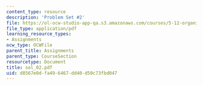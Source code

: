 ```yaml
---
content_type: resource
description: 'Problem Set #2'
file: https://ol-ocw-studio-app-qa.s3.amazonaws.com/courses/5-12-organic-chemistry-i-spring-2003/d8567e0dfa496467dd40d50c73fbd047_sol_02.pdf
file_type: application/pdf
learning_resource_types:
- Assignments
ocw_type: OCWFile
parent_title: Assignments
parent_type: CourseSection
resourcetype: Document
title: sol_02.pdf
uid: d8567e0d-fa49-6467-dd40-d50c73fbd047
---
```

